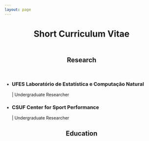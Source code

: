 ```yaml
---
layout: page
---
```



<header><h1>Short Curriculum Vitae</h1></header>

<header><h2>Research</h2></header>

<ul>
  <li><h3>UFES Laboratório de Estatística e Computação Natural</h3> | Undergraduate Researcher</li>
  <li><h3>CSUF Center for Sport Performance</h3> | Undergraduate Researcher</li>
</ul>


<header><h2>Education</h2></header>

